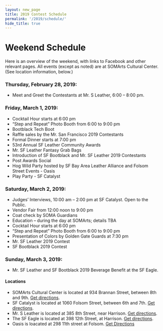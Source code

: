 ```yaml
---
layout: new_page
title: 2019 Contest Schedule
permalink: '/2019/schedule/'
hide_title: true
---
```


# Weekend Schedule

Here is an overview of the weekend, with links to Facebook and other relevant pages. All events (except as noted) are at SOMArts Cultural Center. (See location information, below.)

### Thursday, February 28, 2019:
- Meet and Greet the Contestants at Mr. S Leather, 6:00 – 8:00 pm.

### Friday, March 1, 2019:

- Cocktail Hour starts at 6:00 pm
- “Step and Repeat” Photo Booth from 6:00 to 9:00 pm
- Bootblack Tech Boot
- Raffle sales by the Mr. San Francisco 2019 Contestants
- Formal Dinner starts at 7:00 pm
- 53rd Annual SF Leather Community Awards
- Mr. SF Leather Fantasy Grab Bags
- Introduction of SF Bootblack and Mr. SF Leather 2019 Contestants
- Post Awards Social
- Hog Wild Party hosted by SF Bay Area Leather Alliance and Folsom Street Events - Oasis
- Play Party - SF Catalyst

### Saturday, March 2, 2019:

- Judges’ Interviews, 10:00 am – 2:00 pm at SF Catalyst. Open to the Public.
- Vendor Fair from 12:00 noon to 9:00 pm
- Coat check by SOMA Guardians
- Education – during the day at SOMArts; details TBA
- Cocktail Hour starts at 6:00 pm
- “Step and Repeat” Photo Booth from 6:00 to 9:00 pm
- Presentation of Colors by Golden Gate Guards at 7:30 pm
- Mr. SF Leather 2019 Contest
- SF Bootblack 2019 Contest

### Sunday, March 3, 2019:

- Mr. SF Leather and SF Bootblack 2019 Beverage Benefit at the SF Eagle.

#### Locations
- SOMArts Cultural Center is located at 934 Brannan Street, between 8th and 9th. [Get directions](https://www.google.com/maps/place/SOMArts+Cultural+Center/@37.770858,-122.4084604,17z/data=!3m1!4b1!4m5!3m4!1s0x808f7e2c054965ed:0x988846cefd303058!8m2!3d37.7708538!4d-122.4062664).
- SF Catalyst is located at 1060 Folsom Street, between 6th and 7th. [Get directions](https://www.google.com/maps/place/Catalyst/@37.7775826,-122.4093685,17z/data=!3m1!4b1!4m5!3m4!1s0x8085808227c00623:0x723d3a58ecde7db2!8m2!3d37.7775784!4d-122.4071745).
- Mr. S Leather is located at 385 8th Street, near Harrison. [Get directions](https://www.google.com/maps/place/Mr.+S+Leather/@37.7741399,-122.4108871,17z/data=!3m1!4b1!4m5!3m4!1s0x80858082045f1adf:0x8ad1884a97b17eb3!8m2!3d37.7741357!4d-122.4086931).
- The SF Eagle is located at 398 12th Street, at Harrison. [Get directions](https://www.google.com/maps/place/SF-Eagle/@37.7699759,-122.4155795,17z/data=!3m1!4b1!4m5!3m4!1s0x808f7e261bbf0e79:0xffc98cc7fc95768f!8m2!3d37.7699717!4d-122.4133855).
- Oasis is loacated at 298 11th street at Folsom. [Get Directions](https://www.google.com/maps/place/OASIS/@37.7719762,-122.4166449,17z/data=!3m1!4b1!4m5!3m4!1s0x808f7e27b9da7ab7:0x655fff27a52fb94!8m2!3d37.771972!4d-122.4144509)
